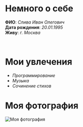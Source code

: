 # Немного о себе

 **ФИО**: *Слива Иван Олегович*\
 **Дата рождения**: *20.01.1995*\
 **Живу**: *г. Москва*

<br>

# Мои увлечения

- *Программирование*
- *Музыка*
- *Сочинение стихов*

# Моя фотография

![Моя фотография](../AboutMe/Ванька.jpg)


